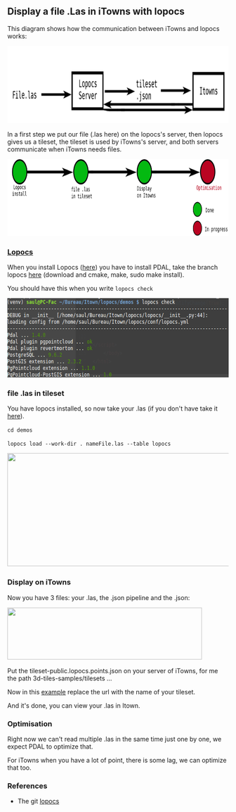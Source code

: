 
## Display a file .Las in iTowns with lopocs

  This diagram shows how the communication between iTowns and lopocs works:
  
  <img src="../Image/diapo2Sevimg26.png" width="900" height="175" />

  In a first step we put our file (.las here) on the lopocs's server, then lopocs gives us a tileset, the tileset is used by iTowns's server, and both servers communicate when iTowns needs files.

  <img src="../Image/Lopocs Schema1.png" width="900" height="175" />
  
### [Lopocs](https://github.com/Oslandia/lopocs#installation)

  When you install Lopocs ([here](https://github.com/Oslandia/lopocs#installation)) you have to install PDAL, take the branch lopocs [here](https://github.com/pblottiere/PDAL/tree/lopocs) (download and cmake, make, sudo make install).

  You should have this when you write ````lopocs check````
  
  <img src="../Image/LopocsValidation.png" width="643" height="180" /> 
    
### file .las in tileset

  You have lopocs installed, so now take your .las (if you don't have take it [here](https://oslandia.github.io/lopocs/)).
  
  ````cd demos```` 
  
  ````lopocs load --work-dir . nameFile.las --table lopocs````
  
  <img src="../Image/tutolopocs.png" width="1007" height="257" /> 
  
 

### Display on iTowns

  Now you have 3 files: your .las, the .json pipeline and the .json:
  
  <img src="../Image/tutolopocs2.png" width="443" height="118" /> 
  
  Put the tileset-public.lopocs.points.json on your server of iTowns, for me the path 3d-tiles-samples/tilesets ... 
  
  Now in this [example](https://github.com/iTowns/itowns2/blob/master/examples/3dtiles.html) replace the url with the name of your tileset.
  
  And it's done, you can view your .las in Itown.
  
  
### Optimisation 

  Right now we can't read multiple .las in the same time just one by one, we expect PDAL to optimize that.
  
  For iTowns when you have a lot of point, there is some lag, we can optimize that too.
  
### References

 * The git [lopocs](https://github.com/Oslandia/lopocs#installation)  
  
  
  

